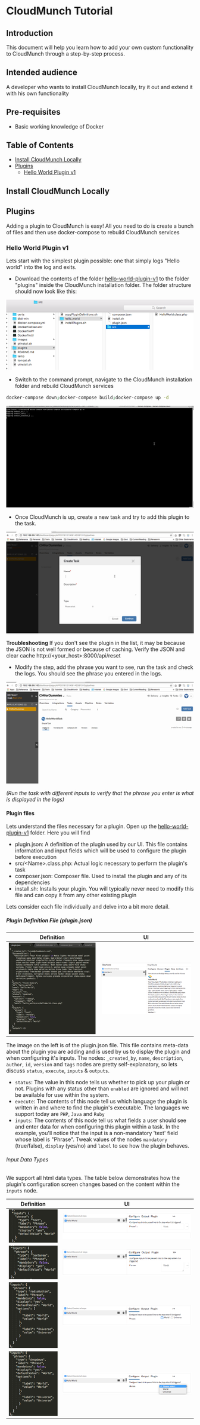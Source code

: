 # CloudMunch Tutorial

## Introduction
This document will help you learn how to add your own custom functionality to CloudMunch through a step-by-step process. 

## Intended audience
A developer who wants to install CloudMunch locally, try it out and extend it with his own functionality

## Pre-requisites
 - Basic working knowledge of Docker

## Table of Contents
 - [Install CloudMunch Locally](#install-cloudmunch-locally)
 - [Plugins](#plugins)
 	- [Hello World Plugin v1](#hello-world-plugin-v1)

## Install CloudMunch Locally

## Plugins
Adding a plugin to CloudMunch is easy! All you need to do is create a bunch of files and then use docker-compose to rebuild CloudMunch services

### Hello World Plugin v1
Lets start with the simplest plugin possible: one that simply logs "Hello world" into the log and exits. 

- Download the contents of the folder [hello-world-plugin-v1](examples/plugin_hello_world_v1) to the folder "plugins" inside the CloudMunch installation folder. The folder structure should now look like this:

![Folder structure](screenshots/hello-world-plugin-v1/folder_structure.png)

- Switch to the command prompt, navigate to the CloudMunch installation folder and rebuild CloudMunch services 

```bash
docker-compose down;docker-compose build;docker-compose up -d
```

![Rebuilding CloudMunch](screenshots/docker-commands/rebuild-cloudmunch.gif)

- Once CloudMunch is up, create a new task and try to add this plugin to the task. 

![Add the plugin](screenshots/cm-operations/add-plugin.gif)

**Troubleshooting** If you don't see the plugin in the list, it may be because the JSON is not well formed or because of caching. Verify the JSON and clear cache http://&lt;your_host&gt;:8000/api/reset

- Modify the step, add the phrase you want to see, run the task and check the logs. You should see the phrase you entered in the logs. 

![Modify and run the task](screenshots/hello-world-plugin-v1/edit_and_run_task.gif)

*(Run the task with different inputs to verify that the phrase you enter is what is displayed in the logs)*

#### Plugin files
Lets understand the files necessary for a plugin. Open up the [hello-world-plugin-v1](examples/plugin_hello_world_v1/hello_world) folder. Here you will find

- plugin.json: A definition of the plugin used by our UI. This file contains information and input fields which will be used to configure the plugin before execution
- src/&lt;Name&gt;.class.php: Actual logic necessary to perform the plugin's task
- composer.json: Composer file. Used to install the plugin and any of its dependencies
- install.sh: Installs your plugin. You will typically never need to modify this file and can copy it from any other existing plugin

Lets consider each file individually and delve into a bit more detail.

##### Plugin Definition File (plugin.json)

|Definition| UI|
|---|---|
|![plugin.json file](screenshots/hello-world-plugin-v1/plugin_json.png)|![How it looks in the UI](screenshots/hello-world-plugin-v1/ui_plugin_tab.png)|

The image on the left is of the plugin.json file. This file contains meta-data about the plugin you are adding and is used by us to display the plugin and when configuring it's inputs. The nodes: `_created_by`, `name`, `description`, `author`, `id`, `version` and `tags` nodes are pretty self-explanatory, so lets discuss `status`, `execute`, `inputs` & `outputs`.

- `status`: The value in this node tells us whether to pick up your plugin or not. Plugins with any status other than `enabled` are ignored and will not be available for use within the system.
- `execute`: The contents of this node tell us which language the plugin is written in and where to find the plugin's executable. The languages we support today are `PHP`, `Java` and `Ruby`
- `inputs`: The contents of this node tell us what fields a user should see and enter data for when configuring this plugin within a task. In the example, you'll notice that the input is a non-mandatory 'text' field whose label is "Phrase". Tweak values of the nodes `mandatory` (true/false), `display` (yes/no) and `label` to see how the plugin behaves.

###### Input Data Types

We support all html data types. The table below demonstrates how the plugin's configuration screen changes based on the content within the `inputs` node. 

|Definition| UI|
|---|---|
|![plugin.json file](screenshots/hello-world-plugin-v1/text_input.png)|![How it looks in the UI](screenshots/hello-world-plugin-v1/ui_configure_tab_text.png)|
|![plugin.json file](screenshots/hello-world-plugin-v1/textarea_input.png)|![How it looks in the UI](screenshots/hello-world-plugin-v1/ui_configure_tab_textarea.png)|
|![plugin.json file](screenshots/hello-world-plugin-v1/radioButton_input.png)|![How it looks in the UI](screenshots/hello-world-plugin-v1/ui_configure_tab_radioButton.png)|
|![plugin.json file](screenshots/hello-world-plugin-v1/dropdown_input.png)|![How it looks in the UI](screenshots/hello-world-plugin-v1/ui_configure_tab_dropdown.png)|



